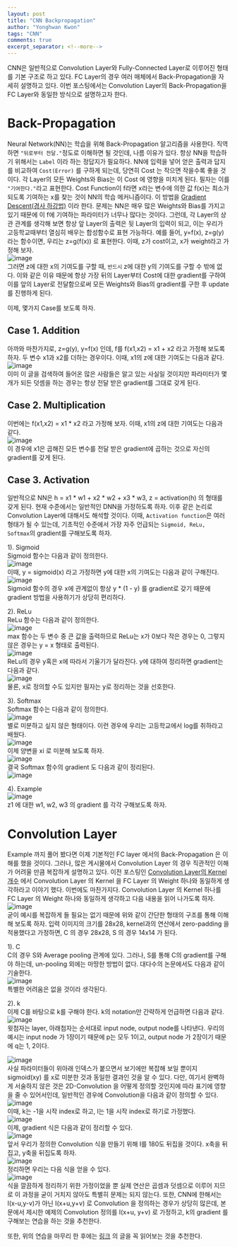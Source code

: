 ```yaml
---
layout: post
title: "CNN Backpropagation"
author: "Yonghwan Kwon"
tags: "CNN"
comments: true
excerpt_separator: <!--more-->
---
```

CNN은 일반적으로 Convolution Layer와 Fully-Connected Layer로 이루어진 형태를 기본 구조로 하고 있다. FC Layer의 경우 여러 매체에서 Back-Propagation을 자세히 설명하고 있다. 이번 포스팅에서는 Convolution Layer의 Back-Propagation을 FC Layer와 동일한 방식으로 설명하고자 한다.  
<!--more-->

# Back-Propagation
Neural Network(NN)는 학습을 위해 Back-Propagation 알고리즘을 사용한다. 직역하면 `"뒤로부터 전달."`정도로 이해하면 될 것인데, 나름 이유가 있다. 항상 NN을 학습하기 위해서는 `Label` 이라 하는 정답지가 필요하다. NN에 입력을 넣어 얻은 출력과 답지를 비교하여 `Cost(Error)` 를 구하게 되는데, 당연히 Cost 는 작으면 작을수록 좋을 것이다. 각 Layer의 모든 Weights와 Bias는 이 Cost 에 영향을 미치게 된다. 필자는 이를 `"기여한다."`라고 표현한다. Cost Function이 f라면 x라는 변수에 의한 값 f(x)는 최소가 되도록 기여하는 x를 찾는 것이 NN의 학습 메커니즘이다. 이 방법을 [Gradient Descent(경사 하강법)](https://angeloyeo.github.io/2020/08/16/gradient_descent.html) 이라 한다. 문제는 NN은 매우 많은 Weights와 Bias를 가지고 있기 때문에 이 f에 기여하는 파라미터가 너무나 많다는 것이다. 그런데, 각 Layer의 상관 관계를 생각해 보면 항상 앞 Layer의 출력은 뒷 Layer의 입력이 되고, 이는 우리가 고등학교때부터 열심히 배우는 합성함수로 표현 가능하다. 예를 들어, y=f(x), z=g(y) 라는 함수이면, 우리는 z=g(f(x)) 로 표현한다. 이때, z가 cost이고, x가 weight라고 가정해 보자.  
![image](https://user-images.githubusercontent.com/120978778/210169159-bdcd1988-8c41-4deb-807d-af2334666f3c.png)  
그러면 z에 대한 x의 기여도를 구할 때, `반드시` z에 대한 y의 기여도를 구할 수 밖에 없다. 이와 같은 이유 때문에 항상 가장 뒤의 Layer부터 Cost에 대한 gradient를 구하여 이를 앞의 Layer로 전달함으로써 모든 Weights와 Bias의 gradient를 구한 후 update를 진행하게 된다.  
  
이제, 몇가지 Case를 보도록 하자.  

## Case 1. Addition
아까와 마찬가지로, z=g(y), y=f(x) 인데, f를 f(x1,x2) = x1 + x2 라고 가정해 보도록 하자. 두 변수 x1과 x2를 더하는 경우이다. 이때, x1의 z에 대한 기여도는 다음과 같다.  
![image](https://user-images.githubusercontent.com/120978778/210169454-b4db2ff1-dfb4-4572-a5a5-fe163a3aa512.png)  
이미 이 글을 검색하여 들어온 많은 사람들은 알고 있는 사실일 것이지만 파라미터가 몇 개가 되든 덧셈을 하는 경우는 항상 전달 받은 gradient를 그대로 갖게 된다.  

## Case 2. Multiplication
이번에는 f(x1,x2) = x1 * x2 라고 가정해 보자. 이때, x1의 z에 대한 기여도는 다음과 같다.  
![image](https://user-images.githubusercontent.com/120978778/210169804-6a936261-31cf-43a5-9426-aa7b2d2348b6.png)  
이 경우에 x1은 곱해진 모든 변수를 전달 받은 gradient에 곱하는 것으로 자신의 gradient를 갖게 된다.  

## Case 3. Activation
일반적으로 NN은 h = x1 * w1 + x2 * w2 + x3 * w3, z = activation(h) 의 형태를 갖게 된다. 현재 수준에서는 일반적인 DNN을 가정하도록 하자. 이후 같은 논리로 Convolution Layer에 대해서도 해석할 것이다. 이때, `Activation function`은 여러 형태가 될 수 있는데, 기초적인 수준에서 가장 자주 언급되는 `Sigmoid, ReLu, Softmax`의 gradient를 구해보도록 하자.  
  
1). Sigmoid  
Sigmoid 함수는 다음과 같이 정의한다.  
![image](https://user-images.githubusercontent.com/120978778/210169955-6f7c65de-1486-4fa3-a1ce-67a14d4d65bf.png)  
이때, y = sigmoid(x) 라고 가정하면 y에 대한 x의 기여도는 다음과 같이 구해진다.  
![image](https://user-images.githubusercontent.com/120978778/210170113-b065f373-bb48-498c-a949-74ef6e3e7d07.png)  
Sigmoid 함수의 경우 x에 관계없이 항상 y * (1 - y) 를 gradient로 갖기 때문에 gradient 방법을 사용하기가 상당히 편리하다.  

2). ReLu  
ReLu 함수는 다음과 같이 정의한다.  
![image](https://user-images.githubusercontent.com/120978778/210170153-00c421ca-ae90-4edc-bd2b-695bca25f904.png)  
max 함수는 두 변수 중 큰 값을 출력하므로 ReLu는 x가 0보다 작은 경우는 0, 그렇지 않은 경우는 y = x 형태로 출력된다.  
![image](https://user-images.githubusercontent.com/120978778/210170173-e76a930b-70a2-4497-ae46-da01e2566376.png)  
ReLu의 경우 y혹은 x에 따라서 기울기가 달라진다. y에 대하여 정리하면 gradient는 다음과 같다.  
![image](https://user-images.githubusercontent.com/120978778/210170237-132e1a05-57a0-4eee-98b1-14b22141e764.png)  
물론, x로 정의할 수도 있지만 필자는 y로 정리하는 것을 선호한다.  

3). Softmax  
Softmax 함수는 다음과 같이 정의한다.  
![image](https://user-images.githubusercontent.com/120978778/210170264-98076023-def6-48b5-952a-b91309584c2d.png)  
별로 미분하고 싶지 않은 형태이다. 이런 경우에 우리는 고등학교에서 log를 취하라고 배웠다.  
![image](https://user-images.githubusercontent.com/120978778/210170443-d8d14b2c-4175-4a24-adef-e9daa7b04b3e.png)  
이제 양변을 xi 로 미분해 보도록 하자.  
![image](https://user-images.githubusercontent.com/120978778/210170524-df8afaa0-2a86-4ccf-ac6d-fc276f2585fb.png)  
결국 Softmax 함수의 gradient 도 다음과 같이 정리된다.  
![image](https://user-images.githubusercontent.com/120978778/210170591-f109d47a-70cf-4b8b-ac5c-c9329ee85ae2.png)  

4). Example  
![image](https://user-images.githubusercontent.com/120978778/210170892-26d89765-44fe-4b2b-8248-163416cb16d7.png)  
z1 에 대한 w1, w2, w3 의 gradient 를 각각 구해보도록 하자.  
  
# Convolution Layer
Example 까지 풀어 봤다면 이제 기본적인 FC layer 에서의 Back-Propagation 은 이해를 했을 것이다. 그러나, 많은 게시물에서 Convolution Layer 의 경우 직관적인 이해가 어려울 만큼 복잡하게 설명하고 있다. 이전 포스팅인 [Convolution Layer의 Kernel 개수](https://yhkwon6658.github.io/2022-12-28/Convolution-layer%EC%9D%98-Kernel-%EA%B0%9C%EC%88%98) 에서 Convolution Layer 의 Kernel 을 FC Layer 의 Weight 하나와 동일하게 생각하라고 이야기 했다. 이번에도 마찬가지다. Convolution Layer 의 Kernel 하나를 FC Layer 의 Weight 하나와 동일하게 생각하고 다음 내용을 읽어 나가도록 하자.  
![image](https://user-images.githubusercontent.com/120978778/210171592-43dc8d98-f53b-4a28-a27d-e855f71c28e0.png)  
굳이 예시를 복잡하게 들 필요는 없기 때문에 위와 같이 간단한 형태의 구조를 통해 이해해 보도록 하자. 입력 이미지의 크기를 28x28, kernel과의 연산에서 zero-padding 을 적용했다고 가정하면, C 의 경우 28x28, S 의 경우 14x14 가 된다.  
  
1). C  
C의 경우 S와 Average pooling 관계에 있다. 그러나, S를 통해 C의 gradient를 구해야 하는데, un-pooling 외에는 마땅한 방법이 없다. 대다수의 논문에서도 다음과 같이 기술한다.  
![image](https://user-images.githubusercontent.com/120978778/210172015-1bd6ae01-85c9-43fb-8c15-047e076bacb2.png)  
특별한 어려움은 없을 것이라 생각된다.  

2). k  
이제 C를 바탕으로 k를 구해야 한다. k의 notation만 간략하게 언급하면 다음과 같다.  
![image](https://user-images.githubusercontent.com/120978778/210172159-44a35fe7-2c9a-4b7a-8ff7-1f9181cca88f.png)  
윗첨자는 layer, 아래첨자는 순서대로 input node, output node를 나타낸다. 우리의 예시는 input node 가 1장이기 때문에 p는 모두 1이고, output node 가 2장이기 때문에 q는 1, 2이다.  
  
![image](https://user-images.githubusercontent.com/120978778/210172891-c5fd2d09-10e9-407c-b1ad-8917324e8c2e.png)  
사실 파라미터들이 위아래 인덱스가 붙으면서 보기에만 복잡해 보일 뿐이지 sigmoid(xy) 를 x로 미분한 것과 동일한 결과인 것을 알 수 있다. 다만, 여기서 완벽하게 서술하지 않은 것은 2D-Convolution 을 어떻게 정의할 것인지에 따라 표기에 영향을 줄 수 있어서인데, 일반적인 경우에 Convolution을 다음과 같이 정의할 수 있다.  
![image](https://user-images.githubusercontent.com/120978778/210173279-e5992df1-8e1d-4b6a-a8bb-3b9e65e025c6.png)  
이때, k는 -1을 시작 index로 하고, I는 1을 시작 index로 하기로 가정했다.  
![image](https://user-images.githubusercontent.com/120978778/210173390-d65b71a7-282e-46a8-9f57-a29f8a9b45be.png)  
이제, gradient 식은 다음과 같이 정리할 수 있다.  
![image](https://user-images.githubusercontent.com/120978778/210173494-e513e575-584f-483f-bb51-1021bc3aa714.png)  
앞서 우리가 정의한 Convolution 식을 만들기 위해 I를 180도 뒤집을 것이다. x축을 뒤집고, y축을 뒤집도록 하자.  
![image](https://user-images.githubusercontent.com/120978778/210173572-52fc77e2-5a06-4447-812a-e2cf6ee1a45d.png)  
정리하면 우리는 다음 식을 얻을 수 있다.  
![image](https://user-images.githubusercontent.com/120978778/210173644-791e4b9f-4178-4738-ab34-5eae508cee30.png)  
식을 깔끔하게 정리하기 위한 가정이었을 뿐 실제 연산은 곱셈과 덧셈으로 이루어 지므로 이 과정을 굳이 거치지 않아도 특별히 문제는 되지 않는다. 또한, CNN에 한해서는 I(x-u,y-v)가 아닌 I(x+u,y+v) 로 Convolution 을 정의하는 경우가 상당히 많은데, 본문에서 제시한 예제의 Convolution 정의를 I(x+u, y+v) 로 가정하고, k의 gradient 를 구해보는 연습을 하는 것을 추천한다.  
  
또한, 위의 연습을 마무리 한 후에는 [링크](https://zzutk.github.io/docs/reports/2016.10%20-%20Derivation%20of%20Backpropagation%20in%20Convolutional%20Neural%20Network%20(CNN).pdf)  의 글을 꼭 읽어보는 것을 추천한다.  

